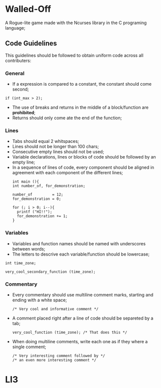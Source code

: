# Walled-Off
A Rogue-lite game made with the Ncurses library in the C programing language;

## Code Guidelines
This guidelines should be followed to obtain uniform code across all contributers:

### General
+ If a expression is compared to a constant, the constant should come second;
```
if (int_max > 2);
```
+ The use of breaks and returns in the middle of a block/function are **prohibited**;
+ Returns should only come ate the end of the function;

### Lines
+ Tabs should equal 2 whitspaces;
+ Lines should not be longer than 100 chars;
+ Consecutive empty lines should not be used;
+ Variable declarations, lines or blocks of code should be followed by an empty line;
+ In a sequence of lines of code, every component should be aligned in agreement with each component of the different lines;
  ```
  int main (){
  int number_of, for_demonstration;
 
  number_of         = 12;
  for_demonstration = 0;
 
  for (; i > 0; i--){
    printf ("HI!!");
    for_demonstration += 1;
  }
  ```
 
 ### Variables
 + Variables and function names should be named with underscores between words;
 + The letters to descrive each variable/function should be lowercase;
  ```
  int time_zone;
    
  very_cool_secondary_function (time_zone);
  ```
 
### Commentary
+ Every commentary should use multiline comment marks, starting and ending with a white space;
  ```
  /* Very cool and informative comment */
  ```
+ A comment placed right after a line of code should be separeted by a tab;
  ```
  very_cool_function (time_zone); /* That does this */
  ```
+ When doing multiline comments, write each one as if they where a single comment;
  ```
  /* Very interesting comment followed by */
  /* an even more interesting comment */
  ```
 
  





 
 

 
# LI3
